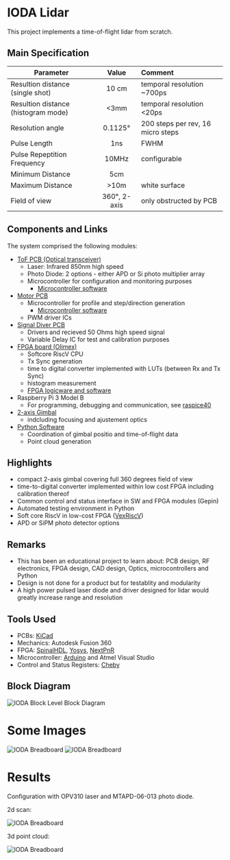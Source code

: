 # IODA Lidar

This project implements a time-of-flight lidar from scratch.

## Main Specification

| Parameter                            |         Value   |  Comment                    |
|------------------------------------- |:---------------:|:----------------------------|
| Resultion distance (single shot)     | 10 cm           | temporal resolution ~700ps  |
| Resultion distance (histogram mode)  | <3mm            | temporal resolution <20ps   |
| Resolution angle                     | 0.1125°         | 200 steps per rev, 16 micro steps |
| Pulse Length                         | 1ns             | FWHM                        |
| Pulse Repeptition Frequency          | 10MHz           | configurable                |
| Minimum Distance                     | 5cm             |                             |
| Maximum Distance                     | >10m            | white surface               |
| Field of view                        | 360°, 2-axis    | only obstructed by PCB      |

## Components and Links

The system comprised the following modules:

- [ToF PCB (Optical transceiver)](https://github.com/plex1/Tof_PCB)
  - Laser: Infrared 850nm high speed
  - Photo Diode: 2 options - either APD or Si photo multiplier array
  - Microcontroller for configuration and monitoring purposes
    - [Microcontroller software](https://github.com/plex1/TofPCB_SW)
- [Motor PCB](https://github.com/plex1/motor_control_pcb)
  - Microcontroller for profile and step/direction generation
    - [Microcontroller software](https://github.com/plex1/stepper_controller)
  - PWM driver ICs
- [Signal Diver PCB](https://github.com/plex1/ice40_driver_pcb)
  - Drivers and recieved 50 Ohms high speed signal
  - Variable Delay IC for test and calibration purposes
- [FPGA board (Olimex)](https://www.olimex.com/Products/FPGA/iCE40/iCE40HX8K-EVB/open-source-hardware)
  - Softcore RiscV CPU
  - Tx Sync generation
  - time to digital converter implemented with LUTs (between Rx and Tx Sync)
  - histogram measurement
  - [FPGA logicware and software](https://github.com/plex1/SpinalDevTofProject)
- Raspberry Pi 3 Model B
  - For programming, debugging and communication, see [raspice40](https://github.com/plex1/raspice40)
- [2-axis Gimbal](https://github.com/plex1/ioda_gimbal)
  - indcluding focusing and ajustement optics
- [Python Software](https://github.com/plex1/ioda_control_sw)
  - Coordination of gimbal positio and time-of-flight data
  - Point cloud generation
 
## Highlights

- compact 2-axis gimbal covering full 360 degrees field of view
- time-to-digital converter implemented within low cost FPGA including calibration thereof
- Common control and status interface in SW and FPGA modules (Gepin)
- Automated testing environment in Python
- Soft core RiscV in low-cost FPGA ([VexRiscV](https://github.com/SpinalHDL/VexRiscv))
- APD or SiPM photo detector options

## Remarks


- This has been an educational project to learn about: PCB design, RF electronics, FPGA design, CAD design, Optics, microcontrollers and Python
- Design is not done for a product but for testablity and modularity
- A high power pulsed laser diode and driver designed for lidar would greatly increase range and resolution

## Tools Used

- PCBs: [KiCad](https://www.kicad.org/)
- Mechanics: Autodesk Fusion 360
- FPGA: [SpinalHDL](https://github.com/SpinalHDL/SpinalHDL), [Yosys](https://github.com/YosysHQ/yosys), [NextPnR](https://github.com/YosysHQ/nextpnr)
- Microcontroller: [Arduino](https://www.arduino.cc) and Atmel Visual Studio
- Control and Status Registers: [Cheby](https://gitlab.cern.ch/be-cem-edl/common/cheby)
  
## Block Diagram
![IODA Block Level Block Diagram](./images/ioda_block_diagram_top.png)

# Some Images
![IODA Breadboard](./images/ioda_breadboard.JPG)
![IODA Breadboard](./images/ioda_gimbal.JPG)

# Results
Configuration with OPV310 laser and MTAPD-06-013 photo diode.

2d scan:

![IODA Breadboard](./images/2d_point_cloud.JPG)

3d point cloud:

![IODA Breadboard](./images/3d_point_cloud.JPG)
